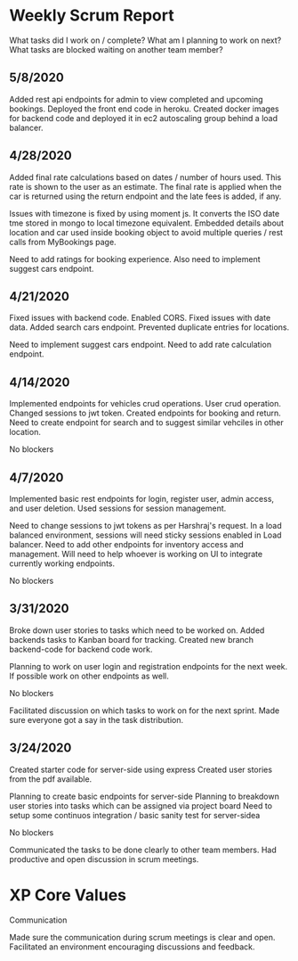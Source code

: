 # Weekly Scrum Report
What tasks did I work on / complete?
What am I planning to work on next?
What tasks are blocked waiting on another team member?

5/8/2020
--------
Added rest api endpoints for admin to view completed and upcoming bookings.
Deployed the front end code in heroku. Created docker images for backend code and deployed it in ec2 autoscaling group behind a load balancer.

4/28/2020
---------
Added final rate calculations based on dates / number of hours used. This rate is shown to the user as an estimate.
The final rate is applied when the car is returned using the return endpoint and the late fees is added, if any.

Issues with timezone is fixed by using moment js. It converts the ISO date tme stored in mongo to local timezone equivalent.
Embedded details about location and car used inside booking object to avoid multiple queries / rest calls from MyBookings page.

Need to add ratings for booking experience. Also need to implement suggest cars endpoint.

4/21/2020
---------
Fixed issues with backend code. Enabled CORS. Fixed issues with date data.
Added search cars endpoint. Prevented duplicate entries for locations.

Need to implement suggest cars endpoint. Need to add rate calculation endpoint.

4/14/2020
---------
Implemented endpoints for vehicles crud operations. User crud operation.
Changed sessions to jwt token. Created endpoints for booking and return.
Need to create endpoint for search and to suggest similar vehciles in other location.

No blockers

4/7/2020
--------
Implemented basic rest endpoints for login, register user, admin access, 
and user deletion. Used sessions for session management.

Need to change sessions to jwt tokens as per Harshraj's request.
In a load balanced environment, sessions will need sticky sessions enabled in Load balancer.
Need to add other endpoints for inventory access and management.
Will need to help whoever is working on UI to integrate currently working endpoints.

No blockers

3/31/2020
---------
Broke down user stories to tasks which need to be worked on.
Added backends tasks to Kanban board for tracking.
Created new branch backend-code for backend code work.

Planning to work on user login and registration endpoints for the next week.
If possible work on other endpoints as well.

No blockers

Facilitated discussion on which tasks to work on for the next sprint. 
Made sure everyone got a say in the task distribution.

3/24/2020
---------
Created starter code for server-side using express
Created user stories from the pdf available.

Planning to create basic endpoints for server-side
Planning to breakdown user stories into tasks which can be assigned via project board
Need to setup some continuos integration / basic sanity test for server-sidea

No blockers

Communicated the tasks to be done clearly to other team members. Had productive and open discussion in scrum meetings.

# XP Core Values
Communication

Made sure the communication during scrum meetings is clear and open. Facilitated an environment encouraging discussions and feedback.
